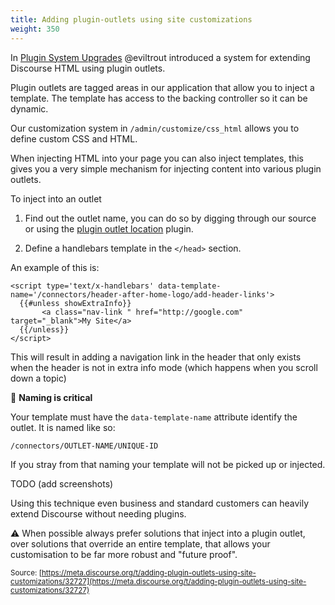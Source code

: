 ```yaml
---
title: Adding plugin-outlets using site customizations
weight: 350
---
```


In [Plugin System Upgrades][1] @eviltrout introduced a system for extending Discourse HTML using plugin outlets. 

Plugin outlets are tagged areas in our application that allow you to inject a template. The template has access to the backing controller so it can be dynamic. 

Our customization system in `/admin/customize/css_html` allows you to define custom CSS and HTML. 

When injecting HTML into your page you can also inject templates, this gives you a very simple mechanism for injecting content into various plugin outlets. 

To inject into an outlet

1. Find out the outlet name, you can do so by digging through our source or using the [plugin outlet location][2] plugin. 

2. Define a handlebars template in the `</head>` section. 

An example of this is:

```
<script type='text/x-handlebars' data-template-name='/connectors/header-after-home-logo/add-header-links'>
  {{#unless showExtraInfo}}
       <a class="nav-link " href="http://google.com" target="_blank">My Site</a>
  {{/unless}}
</script>
```

This will result in adding a navigation link in the header that only exists when the header is not in extra info mode (which happens when you scroll down a topic) 

:mega: **Naming is critical**

Your template must have the `data-template-name` attribute identify the outlet. It is named like so:

`/connectors/OUTLET-NAME/UNIQUE-ID`

If you stray from that naming your template will not be picked up or injected. 


TODO (add screenshots) 

Using this technique even business and standard customers can heavily extend Discourse without needing plugins. 


:warning: When possible always prefer solutions that inject into a plugin outlet, over solutions that override an entire template, that allows your customisation to be far more robust and "future proof".




  [1]: https://meta.discourse.org/t/plugin-system-upgrades/16120
  [2]: http://learndiscourse.org/plugin-outlet-locations

<small class="documentation-source">Source: [https://meta.discourse.org/t/adding-plugin-outlets-using-site-customizations/32727](https://meta.discourse.org/t/adding-plugin-outlets-using-site-customizations/32727)</small>

